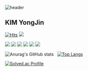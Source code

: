 <!--
**codrae/codrae** is a ✨ _special_ ✨ repository because its `README.md` (this file) appears on your GitHub profile.

Here are some ideas to get you started:

- 🔭 I’m currently working on ...
- 🌱 I’m currently learning ...
- 👯 I’m looking to collaborate on ...
- 🤔 I’m looking for help with ...
- 💬 Ask me about ...
- 📫 How to reach me: ...
- 😄 Pronouns: ...
- ⚡ Fun fact: ...
-->

![header](https://capsule-render.vercel.app/api?type=waving&color=auto&height=200&section=header&them=doktyonight&text=DEV%20YONG&fontSize=40)

## KIM YongJin
[![Hits](https://hits.seeyoufarm.com/api/count/incr/badge.svg?url=https%3A%2F%2Fgithub.com%2Fcodrae&count_bg=%2379C83D&title_bg=%23555555&icon=github.svg&icon_color=%23E7E7E7&title=Github&edge_flat=false)](https://github.com/codrae)
<a href="버튼을 눌렀을 때 이동할 링크" target="_blank"><img src="https://img.shields.io/badge/Notion-000000?style=for-the-badge&logo=Notion&logoColor=white"/></a>

<a href="버튼을 눌렀을 때 이동할 링크" target="_blank"><img src="https://img.shields.io/badge/C++-00599C?style=for-the-badge&logo=cplusplus&logoColor=black"/></a>
<a href="버튼을 눌렀을 때 이동할 링크" target="_blank"><img src="https://img.shields.io/badge/Python-3776AB?style=for-the-badge&logo=python&logoColor=white"/></a>
<a href="버튼을 눌렀을 때 이동할 링크" target="_blank"><img src="https://img.shields.io/badge/Flutter-02569B?style=for-the-badge&logo=flutter&logoColor=black"/></a>
<a href="버튼을 눌렀을 때 이동할 링크" target="_blank"><img src="https://img.shields.io/badge/React-61DAFB?style=for-the-badge&logo=react&logoColor=black"/></a>
<a href="버튼을 눌렀을 때 이동할 링크" target="_blank"><img src="https://img.shields.io/badge/javascript-F7DF1E?style=for-the-badge&logo=javascript&logoColor=black"/></a>
<a href="버튼을 눌렀을 때 이동할 링크" target="_blank"><img src="https://img.shields.io/badge/solidity-363636?style=for-the-badge&logo=Solidity&logoColor=black"/></a>



![Anurag's GitHub stats](https://github-readme-stats.vercel.app/api?username=codrae&show_icons=true&theme=shadow_blue)&nbsp;&nbsp;
[![Top Langs](https://github-readme-stats.vercel.app/api/top-langs/?username=codrae&exclude_repo=Data)](https://github.com/anuraghazra/github-readme-stats)


[![Solved.ac Profile](http://mazassumnida.wtf/api/v2/generate_badge?boj=kyj1379)](https://solved.ac/kyj1379/)
